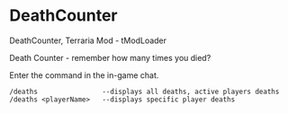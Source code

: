 # DeathCounter
DeathCounter, Terraria Mod - tModLoader

Death Counter - remember how many times you died?

Enter the command in the in-game chat.

```
/deaths                --displays all deaths, active players deaths
/deaths <playerName>   --displays specific player deaths
```
